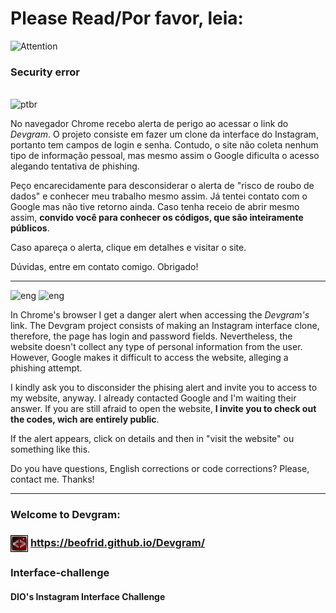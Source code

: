 # Please Read/Por favor, leia:

![Attention](https://tenor.com/view/pay-attention-warning-neon-light-gif-16365369.gif)
<br>
### Security error
<br>
<img src="https://user-images.githubusercontent.com/107009658/176063238-0bc803e0-fd89-4687-bf3c-a13c637728f8.png" alt="ptbr" width="40px"/>
<p>No navegador Chrome recebo alerta de perigo ao acessar o link do <i>Devgram</i>.
O projeto consiste em fazer um clone da interface do Instagram, portanto tem campos de login e senha. Contudo, o site não coleta nenhum tipo de informação pessoal, mas mesmo assim o Google dificulta o acesso alegando tentativa de phishing. </p>
<p>Peço encarecidamente para desconsiderar o alerta de "risco de roubo de dados" e conhecer meu trabalho mesmo assim. Já tentei contato com o Google mas não tive retorno ainda. Caso tenha receio de abrir mesmo assim, <strong>convido você para conhecer os códigos, que são inteiramente públicos</strong>. 
</p>
<p>Caso apareça o alerta, clique em detalhes e visitar o site.</p>
<p>
Dúvidas, entre em contato comigo. Obrigado!
</p>
<hr>
<div>
<img src="https://user-images.githubusercontent.com/107009658/176064307-06ecebe3-9fd5-4acf-925d-7a2ba190696d.png" alt="eng" width="40px"/>
<img src="https://user-images.githubusercontent.com/107009658/176064423-760bebf0-fb89-4a3b-ab88-59af9a112d43.png" alt="eng" width="40px"/>
</div>
<p> In Chrome's browser I get a danger alert when accessing the <i>Devgram's</i> link.
The Devgram project consists of making an Instagram interface clone, therefore, the page has login and password fields. Nevertheless, the website doesn't collect any type of personal information from the user. However, Google makes it difficult to access the website, alleging a phishing attempt.</p>
<p> I kindly ask you to disconsider the phising alert and invite you to access to my website, anyway. I already contacted Google and I'm waiting their answer. If you are still afraid to open the website, <strong>I invite you to check out the codes, wich are entirely public</strong>. 
</p>
<p>If the alert appears, click on details and then in "visit the website" ou something like this.</p>
<p>
Do you have questions, English corrections or code corrections? Please, contact me. Thanks!
</p>

<hr>
<h3> Welcome to Devgram:<h3> <img align="center" src="https://github.com/beofrid/Devgram/blob/master/assets/img/flavicon.png"></a>
<a href="https://beofrid.github.io/Devgram/" >
https://beofrid.github.io/Devgram/ </a>
  
  ### Interface-challenge
#### DIO's Instagram Interface Challenge
